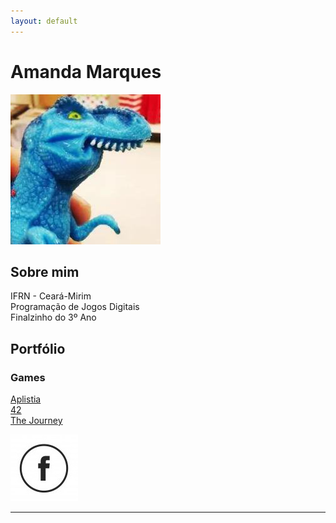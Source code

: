 ```yaml
---
layout: default
---
```

# Amanda Marques   
![](dinofauro.png)


## Sobre mim
  IFRN - Ceará-Mirim   
  Programação de Jogos Digitais   
  Finalzinho do 3º Ano   
  
## Portfólio   
### Games

[Aplistia](joaothiago06.github.io/Aplistia_/)   
[42](amanda13.github.io/Jogo/)   
[The Journey](amanda13.github.io/TheJourney/)



![facebook.png](facebook.png)

* * *

[//]: # (Não aparece)

